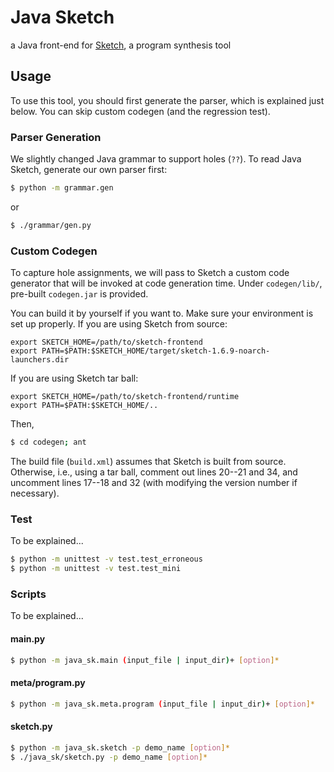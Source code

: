 # Java Sketch

a Java front-end for [Sketch][sk], a program synthesis tool


## Usage

To use this tool, you should first generate the parser,
which is explained just below.
You can skip custom codegen (and the regression test).


### Parser Generation

We slightly changed Java grammar to support holes (`??`).
To read Java Sketch, generate our own parser first:
```sh
$ python -m grammar.gen
```
or
```sh
$ ./grammar/gen.py
```


### Custom Codegen

To capture hole assignments, we will pass to Sketch
a custom code generator that will be invoked
at code generation time.  Under `codegen/lib/`,
pre-built `codegen.jar` is provided.

You can build it by yourself if you want to.
Make sure your environment is set up properly.
If you are using Sketch from source:
```
export SKETCH_HOME=/path/to/sketch-frontend
export PATH=$PATH:$SKETCH_HOME/target/sketch-1.6.9-noarch-launchers.dir
```
If you are using Sketch tar ball:
```
export SKETCH_HOME=/path/to/sketch-frontend/runtime
export PATH=$PATH:$SKETCH_HOME/..
```

Then,
```sh
$ cd codegen; ant
```
The build file (`build.xml`) assumes that Sketch is built
from source.  Otherwise, i.e., using a tar ball,
comment out lines 20--21 and 34, and uncomment lines 17--18 and 32
(with modifying the version number if necessary).


### Test

To be explained...

```sh
$ python -m unittest -v test.test_erroneous
$ python -m unittest -v test.test_mini
```


### Scripts

To be explained...

#### main.py

```sh
$ python -m java_sk.main (input_file | input_dir)+ [option]*
```

#### meta/program.py

```sh
$ python -m java_sk.meta.program (input_file | input_dir)+ [option]*
```

#### sketch.py

```sh
$ python -m java_sk.sketch -p demo_name [option]*
$ ./java_sk/sketch.py -p demo_name [option]*
```


[sk]: https://bitbucket.org/gatoatigrado/sketch-frontend/

